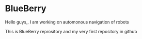 # BlueBerry
Hello guys,, I am working on automonous navigation of robots

This is BlueBerry reprository and my very first repository in github
